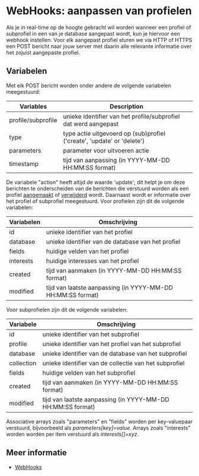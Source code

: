# WebHooks: aanpassen van profielen

Als je in real-time op de hoogte gebracht wil worden wanneer een
profiel of subprofiel in een van je database aangepast wordt,
kun je hiervoor een webhook instellen.
Voor elk aangepast profiel sturen we via HTTP of HTTPS een POST bericht naar jouw
server met daarin alle relevante informatie over het zojuist aangepaste profiel.

## Variabelen

Met elk POST bericht worden onder andere de volgende variabelen meegestuurd:

| Variables          | Description                                                            |
|--------------------|------------------------------------------------------------------------|
| profile/subprofile | unieke identifier van het profile/subprofiel dat werd aangepast        |
| type               | type actie uitgevoerd op (sub)profiel ('create', 'update' or 'delete') |
| parameters         | parameter voor uitvoeren actie                                         |
| timestamp          | tijd van aanpassing (in YYYY-MM-DD HH:MM:SS format)                    |

De variabele "action" heeft altijd de waarde 'update'; dit helpt je om deze
berichten te onderscheiden van de berichten die verstuurd worden als een
profiel [aangemaakt](webhook-creates) of [verwijderd](webhook-deletes) wordt.
Daarnaast wordt er informatie over het profiel of subprofiel meegestuurd. Voor profielen zijn dit de volgende variabelen:

| Variabelen  | Omschrijving                                                  |
|-------------|---------------------------------------------------------------|
| id          | unieke identifier van het profiel                             |
| database    | unieke identifier van de database van het profiel             |
| fields      | huidige velden van het profiel                                |
| interests   | huidige interesses van het profiel                            |
| created     | tijd van aanmaken (in YYYY-MM-DD HH:MM:SS format)             |
| modified    | tijd van laatste aanpassing (in YYYY-MM-DD HH:MM:SS format)   |

Voor subprofielen zijn dit de volgende variabelen:

| Variabele   | Omschrijving                                                |
|-------------|-------------------------------------------------------------|
| id          | unieke identifier van het subprofiel                        |
| profile     | unieke identifier van het profiel van het subprofiel        |
| database    | unieke identifier van de database van het subprofiel        |
| collection  | unieke identifier van de collectie van het subprofiel       |
| fields      | huidige velden van het subprofiel                           |
| created     | tijd van aanmaken (in YYYY-MM-DD HH:MM:SS format)           |
| modified    | tijd van laatste aanpassing (in YYYY-MM-DD HH:MM:SS format) |

Associative arrays zoals "parameters" en "fields" worden per key-valuepaar verstuurd,
bijvoorbeeld als *parameters[key]=value*.
Arrays zoals "interests" worden worden per item verstuurd als *interests[]=xyz*.

## Meer informatie

* [WebHooks](./webhooks)

